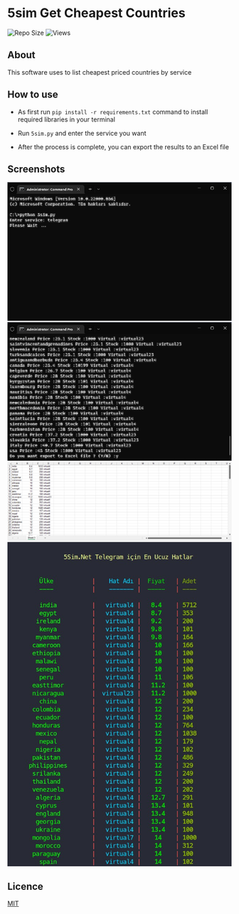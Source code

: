 # 5sim Get Cheapest Countries
![Repo Size](https://img.shields.io/github/repo-size/furkanbct/5simGetCheapestCountries)
![Views](https://hits.seeyoufarm.com/api/count/incr/badge.svg?url=https://github.com/furkanbct/5simGetCheapestCountries&title=Views)
## About
This software uses to list cheapest priced countries by service
## How to use
* As first run ```pip install -r requirements.txt``` command to install required libraries in your terminal

* Run ```5sim.py``` and enter the service you want

* After the process is complete, you can export the results to an Excel file

## Screenshots
<img src=Screenshots/1.jpg/>
<img src=Screenshots/2.jpg/>
<img src=Screenshots/3.jpg/>
<img src=Screenshots/keyiflerolsun.jpg/>

## Licence
[MIT](https://choosealicense.com/licenses/mit/)

